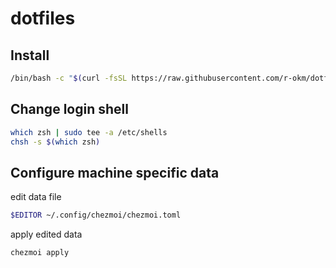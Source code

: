 # dotfiles

## Install

```sh
/bin/bash -c "$(curl -fsSL https://raw.githubusercontent.com/r-okm/dotfiles/main/install.sh)"
```

## Change login shell

```sh
which zsh | sudo tee -a /etc/shells
chsh -s $(which zsh)
```

## Configure machine specific data

edit data file

```sh
$EDITOR ~/.config/chezmoi/chezmoi.toml
```

apply edited data

```sh
chezmoi apply
```

